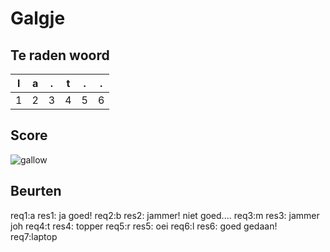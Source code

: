 # Galgje

## Te raden woord

|l|a|.|t|.|.|
|-|-|-|-|-|-|
|1|2|3|4|5|6|

## Score
![gallow](./images/4.png)

## Beurten
req1:a
res1: ja goed!
req2:b
res2: jammer! niet goed....
req3:m
res3: jammer joh
req4:t
res4: topper
req5:r
res5: oei
req6:l
res6: goed gedaan!
req7:laptop